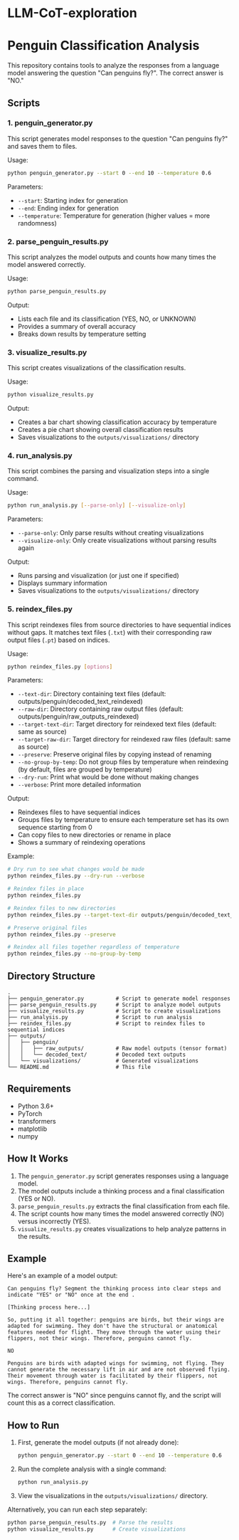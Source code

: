 # LLM-CoT-exploration
 
# Penguin Classification Analysis

This repository contains tools to analyze the responses from a language model answering the question "Can penguins fly?". The correct answer is "NO."

## Scripts

### 1. penguin_generator.py

This script generates model responses to the question "Can penguins fly?" and saves them to files.

Usage:
```bash
python penguin_generator.py --start 0 --end 10 --temperature 0.6
```

Parameters:
- `--start`: Starting index for generation
- `--end`: Ending index for generation
- `--temperature`: Temperature for generation (higher values = more randomness)

### 2. parse_penguin_results.py

This script analyzes the model outputs and counts how many times the model answered correctly.

Usage:
```bash
python parse_penguin_results.py
```

Output:
- Lists each file and its classification (YES, NO, or UNKNOWN)
- Provides a summary of overall accuracy
- Breaks down results by temperature setting

### 3. visualize_results.py

This script creates visualizations of the classification results.

Usage:
```bash
python visualize_results.py
```

Output:
- Creates a bar chart showing classification accuracy by temperature
- Creates a pie chart showing overall classification results
- Saves visualizations to the `outputs/visualizations/` directory

### 4. run_analysis.py

This script combines the parsing and visualization steps into a single command.

Usage:
```bash
python run_analysis.py [--parse-only] [--visualize-only]
```

Parameters:
- `--parse-only`: Only parse results without creating visualizations
- `--visualize-only`: Only create visualizations without parsing results again

Output:
- Runs parsing and visualization (or just one if specified)
- Displays summary information
- Saves visualizations to the `outputs/visualizations/` directory

### 5. reindex_files.py

This script reindexes files from source directories to have sequential indices without gaps. It matches text files (`.txt`) with their corresponding raw output files (`.pt`) based on indices.

Usage:
```bash
python reindex_files.py [options]
```

Parameters:
- `--text-dir`: Directory containing text files (default: outputs/penguin/decoded_text_reindexed)
- `--raw-dir`: Directory containing raw output files (default: outputs/penguin/raw_outputs_reindexed)
- `--target-text-dir`: Target directory for reindexed text files (default: same as source)
- `--target-raw-dir`: Target directory for reindexed raw files (default: same as source)
- `--preserve`: Preserve original files by copying instead of renaming
- `--no-group-by-temp`: Do not group files by temperature when reindexing (by default, files are grouped by temperature)
- `--dry-run`: Print what would be done without making changes
- `--verbose`: Print more detailed information

Output:
- Reindexes files to have sequential indices
- Groups files by temperature to ensure each temperature set has its own sequence starting from 0
- Can copy files to new directories or rename in place
- Shows a summary of reindexing operations

Example:
```bash
# Dry run to see what changes would be made
python reindex_files.py --dry-run --verbose

# Reindex files in place
python reindex_files.py

# Reindex files to new directories
python reindex_files.py --target-text-dir outputs/penguin/decoded_text_sequential --target-raw-dir outputs/penguin/raw_outputs_sequential

# Preserve original files
python reindex_files.py --preserve

# Reindex all files together regardless of temperature
python reindex_files.py --no-group-by-temp
```

## Directory Structure

```
.
├── penguin_generator.py          # Script to generate model responses
├── parse_penguin_results.py      # Script to analyze model outputs
├── visualize_results.py          # Script to create visualizations
├── run_analysis.py               # Script to run analysis
├── reindex_files.py              # Script to reindex files to sequential indices
├── outputs/
│   ├── penguin/
│   │   ├── raw_outputs/          # Raw model outputs (tensor format)
│   │   └── decoded_text/         # Decoded text outputs
│   └── visualizations/           # Generated visualizations
└── README.md                     # This file
```

## Requirements

- Python 3.6+
- PyTorch
- transformers
- matplotlib
- numpy

## How It Works

1. The `penguin_generator.py` script generates responses using a language model.
2. The model outputs include a thinking process and a final classification (YES or NO).
3. `parse_penguin_results.py` extracts the final classification from each file.
4. The script counts how many times the model answered correctly (NO) versus incorrectly (YES).
5. `visualize_results.py` creates visualizations to help analyze patterns in the results.

## Example

Here's an example of a model output:
```
Can penguins fly? Segment the thinking process into clear steps and indicate "YES" or "NO" once at the end .

[Thinking process here...]

So, putting it all together: penguins are birds, but their wings are adapted for swimming. They don't have the structural or anatomical features needed for flight. They move through the water using their flippers, not their wings. Therefore, penguins cannot fly.

NO

Penguins are birds with adapted wings for swimming, not flying. They cannot generate the necessary lift in air and are not observed flying. Their movement through water is facilitated by their flippers, not wings. Therefore, penguins cannot fly.
```

The correct answer is "NO" since penguins cannot fly, and the script will count this as a correct classification.

## How to Run

1. First, generate the model outputs (if not already done):
   ```bash
   python penguin_generator.py --start 0 --end 10 --temperature 0.6
   ```

2. Run the complete analysis with a single command:
   ```bash
   python run_analysis.py
   ```

3. View the visualizations in the `outputs/visualizations/` directory.

Alternatively, you can run each step separately:
```bash
python parse_penguin_results.py  # Parse the results
python visualize_results.py      # Create visualizations
```
 
